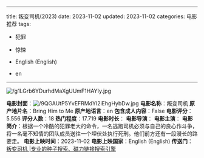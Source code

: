 
---
title: 叛变司机(2023)
date: 2023-11-02
updated: 2023-11-02
categories: 电影推荐
tags:

- 犯罪
- 惊悚

- English (English)
- en
---

<img src="https://image.tmdb.org/t/p/original/g1LGrb6YDurhdMaXgUUmF1HAYIy.jpg" alt="/g1LGrb6YDurhdMaXgUUmF1HAYIy.jpg" title="/g1LGrb6YDurhdMaXgUUmF1HAYIy.jpg">

**电影封面**：<img src="https://image.tmdb.org/t/p/w200/9QGAUtP5YvEFRMdYl2iEhgHybDw.jpg" alt="/9QGAUtP5YvEFRMdYl2iEhgHybDw.jpg" title="/9QGAUtP5YvEFRMdYl2iEhgHybDw.jpg">
**电影名称**：叛变司机
**原产地片名**：Bring Him to Me
**原产地语言**：en
**包含成人内容**：False
**电影评分**：5.556
**评分人数**：18
**热门程度**：17.719
**电影时长**：
**电影导演**：
**电影主演**：
**电影简介**：根据一个冷酷的犯罪老大的命令，一名逃跑司机必须与自己的良心作斗争，将一名毫不知情的团队成员送往一个埋伏处执行死刑。他们前方还有一段漫长的路要走。
**电影上映时间**：2023-11-02
**电影上映国家**：English (English)
**传送门**：[叛变司机 |专业的种子搜索、磁力链接搜索引擎](https://movie.amd794.com:2083/?search=Bring%20Him%20to%20Me&ordering=&mode=match_phrase&page_size=10&page=1)

